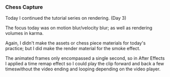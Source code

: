 ### Chess Capture

Today I continued the tutorial series on rendering. (Day 3)

The focus today was on motion blur/velocity blur; as well as rendering volumes
in karma.

Again, I didn't make the assets or chess piece materials for today's practice;
but I did make the render material for the smoke effect.

The animated frames only encompassed a single second, so in After Effects I
applied a time remap effect so I could play the clip forward and back a few
timeswithout the video ending and looping depending on the video player.
